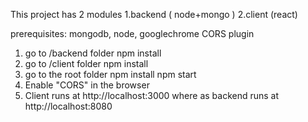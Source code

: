 This project has 2 modules 
    1.backend ( node+mongo ) 2.client (react) 

prerequisites: mongodb, node, googlechrome CORS plugin

1. go to /backend folder
    npm install
2. go to /client folder
    npm install
3. go to the root folder
    npm install
    npm start
4. Enable "CORS" in the browser
5. Client runs at http://localhost:3000 where as backend runs at http://localhost:8080

